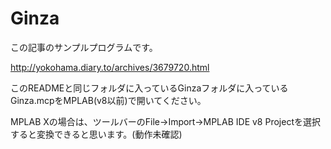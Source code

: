 # Ginza


この記事のサンプルプログラムです。

http://yokohama.diary.to/archives/3679720.html


このREADMEと同じフォルダに入っているGinzaフォルダに入っているGinza.mcpをMPLAB(v8以前)で開いてください。

MPLAB Xの場合は、ツールバーのFile→Import→MPLAB IDE v8 Projectを選択すると変換できると思います。(動作未確認)
